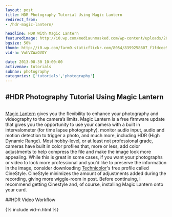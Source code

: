 ```yaml
---
layout: post
title: HDR Photography Tutorial Using Magic Lantern
redirect_from:
- /hdr-magic-lantern/

headline: HDR With Magic Lantern
featuredimage: http://i0.wp.com/mediaunmasked.com/wp-content/uploads/2013/08/HDR-Beach.jpg?zoom=1.5&resize=1920%2C1277
bgsize: 50%
thumb: http://i0.wp.com/farm9.staticflickr.com/8054/8399258607_f1fdcee96c_n.jpg?zoom=1.5&resize=320%2C215
vid-n: VuhVZWaOVOY

date: 2013-08-30 10:00:00
activenav: tutorials
subnav: photography
categories: ['tutorials','photography']
---
```

#HDR Photography Tutorial Using Magic Lantern
---

<img src="http://i0.wp.com/farm9.staticflickr.com/8054/8399258607_f1fdcee96c_n.jpg?zoom=1.5&resize=320%2C215" alt="" class="pull-left">

<a href="http://www.magiclantern.fm/">Magic Lantern</a> gives you the flexibility to enhance your photography and videography to the camera’s limits. Magic Lantern is a free firmware update that gives you the opportunity to use your camera with a built in intervalometer (for time lapse photography), monitor audio input, audio and motion detection to trigger a photo, and much more, including HDR (High Dynamic Range). Most hobby-level, or at least not professional grade, cameras have built in color profiles that, more or less, add color adjustments to help compress the file and make the image look more appealing. While this is great in some cases, if you want your photographs or video to look more professional and you’d like to preserve the information in the image, consider downloading <a href="http://www.technicolor.com/">Technicolor</a>'s free profile called CineStyle. CineStyle minimizes the amount of adjustments added during the recording, giving more wiggle-room in post.
Before continuing, I recommend getting Cinestyle and, of course, installing Magic Lantern onto your card.

##HDR Video Workflow

{% include vid-n.html %}